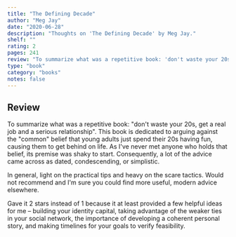 ```yaml
---
title: "The Defining Decade"
author: "Meg Jay"
date: "2020-06-28"
description: "Thoughts on 'The Defining Decade' by Meg Jay."
shelf: ""
rating: 2
pages: 241
review: "To summarize what was a repetitive book: 'don't waste your 20s, get a real job and a serious relationship'. This book is dedicated to arguing against the 'common' belief that young adults just spend their 20s having fun, causing them to get behind on life. As I've never met anyone who holds that belief, its premise was shaky to start. Consequently, a lot of the advice came across as dated, condescending, or simplistic. <br/><br/>In general, light on the practical tips and heavy on the scare tactics. Would not recommend and I'm sure you could find more useful, modern advice elsewhere.<br/><br/>Gave it 2 stars instead of 1 because it at least provided a few helpful ideas for me – building your identity capital, taking advantage of the weaker ties in your social network, the importance of developing a coherent personal story, and making timelines for your goals to verify feasibility."
type: "book"
category: "books"
notes: false
---
```


## Review

To summarize what was a repetitive book: "don't waste your 20s, get a real job and a serious relationship". This book is dedicated to arguing against the "common" belief that young adults just spend their 20s having fun, causing them to get behind on life. As I've never met anyone who holds that belief, its premise was shaky to start. Consequently, a lot of the advice came across as dated, condescending, or simplistic.

In general, light on the practical tips and heavy on the scare tactics. Would not recommend and I'm sure you could find more useful, modern advice elsewhere.

Gave it 2 stars instead of 1 because it at least provided a few helpful ideas for me – building your identity capital, taking advantage of the weaker ties in your social network, the importance of developing a coherent personal story, and making timelines for your goals to verify feasibility.
